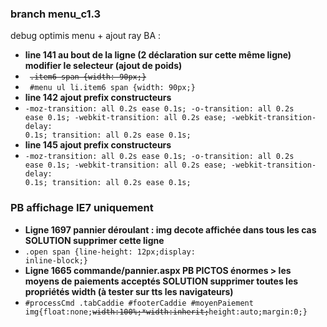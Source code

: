 ### branch menu_c1.3
debug optimis menu + ajout ray BA :

- **line 141 au bout de la ligne (2 déclaration sur cette même ligne) modifier le selecteur (ajout de poids)**
- <code> ~~.item6 span {width: 90px;}~~</code>
- <code> #menu ul li.item6 span {width: 90px;}</code>  
- **line 142 ajout prefix constructeurs**
- <code>-moz-transition: all 0.2s ease 0.1s; -o-transition: all 0.2s ease 0.1s; -webkit-transition: all 0.2s ease; -webkit-transition-delay: 0.1s; transition: all 0.2s ease 0.1s;</code>  
- **line 145 ajout prefix constructeurs**
- <code>-moz-transition: all 0.2s ease 0.1s; -o-transition: all 0.2s ease 0.1s; -webkit-transition: all 0.2s ease; -webkit-transition-delay: 0.1s; transition: all 0.2s ease 0.1s;</code>  

### PB affichage IE7 uniquement
- **Ligne 1697 pannier déroulant : img decote affichée dans tous les cas SOLUTION supprimer cette ligne**
- <code>.open span {line-height: 12px;display: inline-block;}</code>   
- **Ligne 1665 commande/pannier.aspx PB PICTOS énormes > les moyens de paiements acceptés SOLUTION supprimer toutes les propriétés width (à tester sur tts les navigateurs)**
- <code>#processCmd .tabCaddie #footerCaddie #moyenPaiement img{float:none;~~width:100%;*width:inherit;~~height:auto;margin:0;}</code>   